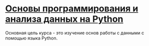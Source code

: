 # [Основы программирования и анализа данных на Python](https://teach-in.ru/course/python-programming-and-data-analysis-basics/)

Основная цель курса - это изучение основ работы с данными с помощью языка Python.
